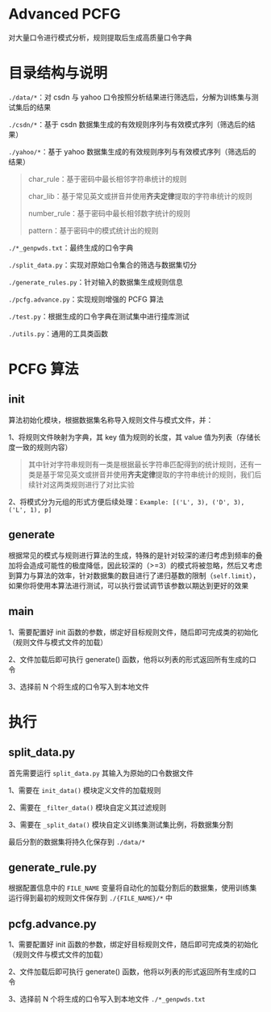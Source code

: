 # Advanced PCFG

对大量口令进行模式分析，规则提取后生成高质量口令字典

# 目录结构与说明

`./data/*`：对 csdn 与 yahoo 口令按照分析结果进行筛选后，分解为训练集与测试集后的结果

`./csdn/*`：基于 csdn 数据集生成的有效规则序列与有效模式序列（筛选后的结果）

`./yahoo/*`：基于 yahoo 数据集生成的有效规则序列与有效模式序列（筛选后的结果）

> char_rule：基于密码中最长相邻字符串统计的规则
>
> char_lib：基于常见英文或拼音并使用**齐夫定律**提取的字符串统计的规则
>
> number_rule：基于密码中最长相邻数字统计的规则
>
> pattern：基于密码中的模式统计出的规则

`./*_genpwds.txt`：最终生成的口令字典

`./split_data.py`：实现对原始口令集合的筛选与数据集切分

`./generate_rules.py`：针对输入的数据集生成规则信息

`./pcfg.advance.py`：实现规则增强的 PCFG 算法

`./test.py`：根据生成的口令字典在测试集中进行撞库测试

`./utils.py`：通用的工具类函数

# PCFG 算法

## init

算法初始化模块，根据数据集名称导入规则文件与模式文件，并：

1、将规则文件映射为字典，其 key 值为规则的长度，其 value 值为列表（存储长度一致的规则内容）

> 其中针对字符串规则有一类是根据最长字符串匹配得到的统计规则，还有一类是基于常见英文或拼音并使用**齐夫定律**提取的字符串统计的规则，我们后续针对这两类规则进行了对比实验

2、将模式分为元组的形式方便后续处理：`Example: [('L', 3), ('D', 3), ('L', 1), p]`

## generate

根据常见的模式与规则进行算法的生成，特殊的是针对较深的递归考虑到频率的叠加将会造成可能性的极度降低，因此较深的（>=3）的模式将被忽略，然后又考虑到算力与算法的效率，针对数据集的数目进行了递归基数的限制（`self.limit`），如果你将使用本算法进行测试，可以执行尝试调节该参数以期达到更好的效果

## main

1、需要配置好 init 函数的参数，绑定好目标规则文件，随后即可完成类的初始化（规则文件与模式文件的加载）

2、文件加载后即可执行 generate() 函数，他将以列表的形式返回所有生成的口令

3、选择前 N 个将生成的口令写入到本地文件

# 执行

## split_data.py

首先需要运行 `split_data.py` 其输入为原始的口令数据文件

1、需要在 `init_data()` 模块定义文件的加载规则

2、需要在 `_filter_data()` 模块自定义其过滤规则

3、需要在 `_split_data()` 模块自定义训练集测试集比例，将数据集分割

最后分割的数据集将持久化保存到 `./data/*`

## generate_rule.py

根据配置信息中的 `FILE_NAME` 变量将自动化的加载分割后的数据集，使用训练集运行得到最初的规则文件保存到 `./{FILE_NAME}/*` 中

## pcfg.advance.py

1、需要配置好 init 函数的参数，绑定好目标规则文件，随后即可完成类的初始化（规则文件与模式文件的加载）

2、文件加载后即可执行 generate() 函数，他将以列表的形式返回所有生成的口令

3、选择前 N 个将生成的口令写入到本地文件 `./*_genpwds.txt`

